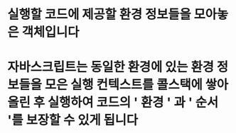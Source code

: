 # 실행할 코드에 제공할 환경 정보들을 모아놓은 객체입니다

# 자바스크립트는 동일한 환경에 있는 환경 정보들을 모은 실행 컨텍스트를 콜스택에 쌓아올린 후 실행하여 코드의 ' 환경 ' 과 ' 순서 '를  보장할 수 있게 됩니다